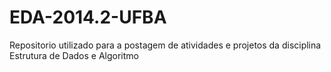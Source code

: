 EDA-2014.2-UFBA
===============

Repositorio utilizado para a postagem de atividades e projetos da disciplina Estrutura de Dados e Algoritmo
